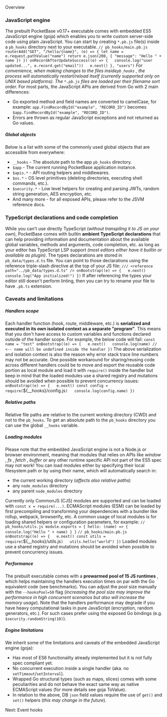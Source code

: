 Overview
###  JavaScript engine 
The prebuilt PocketBase v0.17+ executable comes with embedded ES5 JavaScript engine (goja) which enables you to write custom server-side code using plain JavaScript.
You can start by creating `*.pb.js` file(s) inside a `pb_hooks` directory next to your executable.
`// pb_hooks/main.pb.js routerAdd("GET", "/hello/{name}", (e) => { let name = e.request.pathValue("name") return e.json(200, { "message": "Hello " + name }) }) onRecordAfterUpdateSuccess((e) => {   console.log("user updated...", e.record.get("email"))   e.next() }, "users")`
_For convenience, when making changes to the files inside`pb_hooks` , the process will automatically restart/reload itself (currently supported only on UNIX based platforms). The `*.pb.js` files are loaded per their filename sort order._
For most parts, the JavaScript APIs are derived from Go with 2 main differences:
  * Go exported method and field names are converted to camelCase, for example: `app.FindRecordById("example", "RECORD_ID")` becomes `$app.findRecordById("example", "RECORD_ID")`.
  * Errors are thrown as regular JavaScript exceptions and not returned as Go values.


#####  Global objects 
Below is a list with some of the commonly used global objects that are accessible from everywhere:
  * `__hooks` - The absolute path to the app `pb_hooks` directory.
  * `$app` - The current running PocketBase application instance.
  * `$apis.*` - API routing helpers and middlewares.
  * `$os.*` - OS level primitives (deleting directories, executing shell commands, etc.).
  * `$security.*` - Low level helpers for creating and parsing JWTs, random string generation, AES encryption, etc.
  * And many more - for all exposed APIs, please refer to the JSVM reference docs.


###  TypeScript declarations and code completion 
While you can't use directly TypeScript (_without transpiling it to JS on your own_), PocketBase comes with builtin **ambient TypeScript declarations** that can help providing information and documentation about the available global variables, methods and arguments, code completion, etc. as long as your editor has TypeScript LSP support _(most editors either have it builtin or available as plugin)_.
The types declarations are stored in `pb_data/types.d.ts` file. You can point to those declarations using the reference triple-slash directive at the top of your JS file:
`/// <reference path="../pb_data/types.d.ts" /> onBootstrap((e) => {   e.next()   console.log("App initialized!") })`
If after referencing the types your editor still doesn't perform linting, then you can try to rename your file to have `.pb.ts` extension.
###  Caveats and limitations 
#####  Handlers scope 
Each handler function (hook, route, middleware, etc.) is **serialized and executed in its own isolated context as a separate "program"**. This means that you don't have access to custom variables and functions declared outside of the handler scope. For example, the below code will fail:
`const name = "test" onBootstrap((e) => {   e.next()   console.log(name) // <-- name will be undefined inside the handler })`
The above serialization and isolation context is also the reason why error stack trace line numbers may not be accurate.
One possible workaround for sharing/reusing code across different handlers could be to move and export the reusable code portion as local module and load it with `require()` inside the handler but keep in mind that the loaded modules use a shared registry and mutations should be avoided when possible to prevent concurrency issues:
`onBootstrap((e) => {   e.next() const config = require(`${__hooks}/config.js`)   console.log(config.name) })`
#####  Relative paths 
Relative file paths are relative to the current working directory (CWD) and not to the `pb_hooks`. To get an absolute path to the `pb_hooks` directory you can use the global `__hooks` variable.
#####  Loading modules 
Please note that the embedded JavaScript engine is not a Node.js or browser environment, meaning that modules that relies on APIs like _window_ , _fs_ , _fetch_ , _buffer_ or any other runtime specific API not part of the ES5 spec may not work!
You can load modules either by specifying their local filesystem path or by using their name, which will automatically search in:
  * the current working directory (_affects also relative paths_)
  * any `node_modules` directory
  * any parent `node_modules` directory


Currently only CommonJS (CJS) modules are supported and can be loaded with `const x = require(...)`. ECMAScript modules (ESM) can be loaded by first precompiling and transforming your dependencies with a bundler like rollup, webpack, browserify, etc.
A common usage of local modules is for loading shared helpers or configuration parameters, for example:
`// pb_hooks/utils.js module.exports = { hello: (name) => {     console.log("Hello " + name) } }`
`// pb_hooks/main.pb.js onBootstrap((e) => {   e.next() const utils = require(`${__hooks}/utils.js`)   utils.hello("world") })`
Loaded modules use a shared registry and mutations should be avoided when possible to prevent concurrency issues.
#####  Performance 
The prebuilt executable comes with a **prewarmed pool of 15 JS runtimes** , which helps maintaining the handlers execution times on par with the Go equivalent code (see benchmarks). You can adjust the pool size manually with the `--hooksPool=50` flag (_increasing the pool size may improve the performance in high concurrent scenarios but also will increase the memory usage_).
Note that the handlers performance may degrade if you have heavy computational tasks in pure JavaScript (encryption, random generators, etc.). For such cases prefer using the exposed Go bindings (e.g. `$security.randomString(10)`).
#####  Engine limitations 
We inherit some of the limitations and caveats of the embedded JavaScript engine (goja):
  * Has most of ES6 functionality already implemented but it is not fully spec compliant yet.
  * No concurrent execution inside a single handler (aka. no `setTimeout`/`setInterval`).
  * Wrapped Go structural types (such as maps, slices) comes with some peculiarities and do not behave the exact same way as native ECMAScript values (for more details see goja ToValue).
  * In relation to the above, DB `json` field values require the use of `get()` and `set()` helpers (_this may change in the future_).


Next: Event hooks
